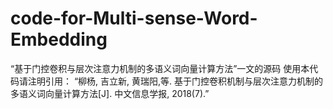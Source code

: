 # code-for-Multi-sense-Word-Embedding
“基于门控卷积与层次注意力机制的多语义词向量计算方法”一文的源码
使用本代码请注明引用：
“柳杨, 吉立新, 黄瑞阳,等. 基于门控卷积机制与层次注意力机制的多语义词向量计算方法[J]. 中文信息学报, 2018(7).”
